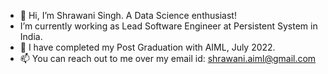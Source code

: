 - 👋 Hi, I’m Shrawani Singh. A Data Science enthusiast!
-  I’m currently working as Lead Software Engineer at Persistent System in India.
- 🌱 I have completed my Post Graduation with AIML, July 2022.
- 📫 You can reach out to me over my email id: shrawani.aiml@gmail.com

<!---
shrawanisingh/shrawanisingh is a ✨ special ✨ repository because its `README.md` (this file) appears on your GitHub profile.
You can click the Preview link to take a look at your changes.
--->
